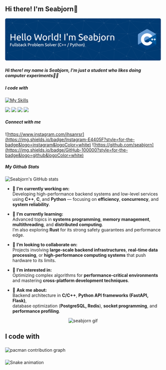 ## Hi there! I'm Seabjorn👋

![seabbjorn](img/github-header-banner.png)

<!--
**seabjorn/seabjorn** is a ✨ _special_ ✨ repository because its `README.md` (this file) appears on your GitHub profile.

Here are some ideas to get you started:

- 🔭 I’m currently working on ...
- 🌱 I’m currently learning ...
- 👯 I’m looking to collaborate on ...
- 🤔 I’m looking for help with ...
- 💬 Ask me about ...
- 📫 How to reach me: ...
- 😄 Pronouns: ...
- ⚡ Fun fact: ...
-->

##### Hi there! my name is Seabjorn, I'm just a student who likes doing computer experiments😶‍🌫️

##### I code with

[![My Skills](https://skillicons.dev/icons?i=cpp,c,cs,html,js,python,laravel)](https://skillicons.dev)

<img src="https://img.shields.io/badge/C%2B%2B-00599C?style=for-the-badge&logo=c%2B%2B&logoColor=white" /> <img src="https://img.shields.io/badge/Python-FFD43B?style=for-the-badge&logo=python&logoColor=blue" /> <img src="https://img.shields.io/badge/Ruby-CC342D?style=for-the-badge&logo=ruby&logoColor=white" /> <img src="https://img.shields.io/badge/C-00599C?style=for-the-badge&logo=c&logoColor=white" />





##### Connect with me
![https://www.instagram.com/ihsanrsr](https://img.shields.io/badge/Instagram-E4405F?style=for-the-badge&logo=instagram&logoColor=white) ![https://github.com/seabjorn](https://img.shields.io/badge/GitHub-100000?style=for-the-badge&logo=github&logoColor=white)

##### My Github Stats
![Seabjorn's GitHub stats](https://github-readme-stats.vercel.app/api?username=anuraghazra&show_icons=true&theme=tokyonight)

- 🔭 **I’m currently working on:**  
  Developing high-performance backend systems and low-level services using **C++**, **C**, and **Python** — focusing on **efficiency**, **concurrency**, and **system reliability**.

- 🌱 **I’m currently learning:**  
  Advanced topics in **systems programming**, **memory management**, **multithreading**, and **distributed computing**.  
  I’m also exploring **Rust** for its strong safety guarantees and performance edge.

- 👯 **I’m looking to collaborate on:**  
  Projects involving **large-scale backend infrastructures**, **real-time data processing**, or **high-performance computing systems** that push hardware to its limits.

- 🤔 **I’m interested in:**  
  Optimizing complex algorithms for **performance-critical environments** and mastering **cross-platform development techniques**.

- 💬 **Ask me about:**  
  Backend architecture in **C/C++**, **Python API frameworks (FastAPI, Flask)**,  
  database optimization (**PostgreSQL, Redis**), **socket programming**, and **performance profiling**.

<p align="center">
  <img src="https://media4.giphy.com/media/v1.Y2lkPTc5MGI3NjExZ3o2MjN4dzY0a3R0bzIzNWZkZ3FndXczNnRhZG9sMzFlOXB1bjZycCZlcD12MV9pbnRlcm5hbF9naWZfYnlfaWQmY3Q9Zw/CgSCf67736dos/giphy.gif" alt="seabjorn gif" width="400">
</p>

<h2 align="left">I code with</h2>

###

<picture>
  <source media="(prefers-color-scheme: dark)" srcset="https://raw.githubusercontent.com/seanbjorn/seanbjorn/output/pacman-contribution-graph-dark.svg">
  <source media="(prefers-color-scheme: light)" srcset="https://raw.githubusercontent.com/seanbjorn/seanbjorn/output/pacman-contribution-graph.svg">
  <img alt="pacman contribution graph" src="https://raw.githubusercontent.com/seanbjorn/seanbjorn/output/pacman-contribution-graph.svg">
</picture>

###

<img src="https://raw.githubusercontent.com/seanbjorn/seanbjorn/output/snake.svg" alt="Snake animation" />

###
